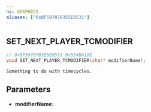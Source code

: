 ```yaml
---
ns: GRAPHICS
aliases: ["0xBF59707B3E5ED531"]
---
```

## SET_NEXT_PLAYER_TCMODIFIER

```c
// 0xBF59707B3E5ED531 0x554BA16E
void SET_NEXT_PLAYER_TCMODIFIER(char* modifierName);
```

```
Something to do with timecycles.  
```

## Parameters
* **modifierName**:

